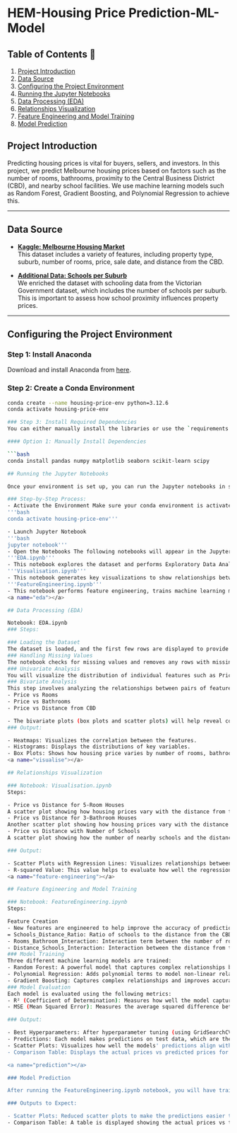 # HEM-Housing Price Prediction-ML-Model

## Table of Contents :house_with_garden:

1. [Project Introduction](#project-introduction)
2. [Data Source](#data-source)
3. [Configuring the Project Environment](#configuring-the-project-environment)
4. [Running the Jupyter Notebooks](#running-the-jupyter-notebooks)
5. [Data Processing (EDA)](#data-processing-eda)
6. [Relationships Visualization](#relationships-visualization)
7. [Feature Engineering and Model Training](#feature-engineering-and-model-training)
8. [Model Prediction](#model-prediction)

## Project Introduction

Predicting housing prices is vital for buyers, sellers, and investors. In this project, we predict Melbourne housing prices based on factors such as the number of rooms, bathrooms, proximity to the Central Business District (CBD), and nearby school facilities. We use machine learning models such as Random Forest, Gradient Boosting, and Polynomial Regression to achieve this.

---

## Data Source

- **[Kaggle: Melbourne Housing Market](https://www.kaggle.com/datasets/anthonypino/melbourne-housing-market)**  
This dataset includes a variety of features, including property type, suburb, number of rooms, price, sale date, and distance from the CBD.
  
- **[Additional Data: Schools per Suburb](https://discover.data.vic.gov.au/dataset/school-locations-2021)**  
We enriched the dataset with schooling data from the Victorian Government dataset, which includes the number of schools per suburb. This is important to assess how school proximity influences property prices.

---

## Configuring the Project Environment

### Step 1: Install Anaconda
Download and install Anaconda from [here](https://www.anaconda.com/products/distribution).

### Step 2: Create a Conda Environment

```bash
conda create --name housing-price-env python=3.12.6
conda activate housing-price-env

### Step 3: Install Required Dependencies  
You can either manually install the libraries or use the `requirements.txt` file.

#### Option 1: Manually Install Dependencies

```bash
conda install pandas numpy matplotlib seaborn scikit-learn scipy

## Running the Jupyter Notebooks

Once your environment is set up, you can run the Jupyter notebooks in sequence. Each notebook is designed to handle a specific part of the project, including data exploration, visualizations, feature engineering, model training, and evaluation.

### Step-by-Step Process:
- Activate the Environment Make sure your conda environment is activated:
'''bash
conda activate housing-price-env'''

- Launch Jupyter Notebook
'''bash
jupyter notebook'''
- Open the Notebooks The following notebooks will appear in the Jupyter interface:
'''EDA.ipynb'''
- This notebook explores the dataset and performs Exploratory Data Analysis (EDA) to understand the features and relationships in the dataset.
'''Visualisation.ipynb'''
- This notebook generates key visualizations to show relationships between various features and housing prices.
'''FeatureEngineering.ipynb'''
- This notebook performs feature engineering, trains machine learning models, and evaluates their performance.
<a name="eda"></a>

## Data Processing (EDA)

Notebook: EDA.ipynb
### Steps:

### Loading the Dataset
The dataset is loaded, and the first few rows are displayed to provide an overview of the data.
### Handling Missing Values
The notebook checks for missing values and removes any rows with missing data, ensuring data consistency.
### Univariate Analysis
You will visualize the distribution of individual features such as Price, Distance_from_CBD, Rooms, and Bathrooms. Histograms are used to show these distributions.
### Bivariate Analysis
This step involves analyzing the relationships between pairs of features, for example:
- Price vs Rooms
- Price vs Bathrooms
- Price vs Distance from CBD

- The bivariate plots (box plots and scatter plots) will help reveal correlations between these features and the house prices.
### Output:

- Heatmaps: Visualizes the correlation between the features.
- Histograms: Displays the distributions of key variables.
- Box Plots: Shows how housing price varies by number of rooms, bathrooms, etc.
<a name="visualise"></a>

## Relationships Visualization

### Notebook: Visualisation.ipynb
Steps:

- Price vs Distance for 5-Room Houses
A scatter plot showing how housing prices vary with the distance from the CBD for properties that have 5 rooms. This is fitted with a polynomial regression line to capture the trend.
- Price vs Distance for 3-Bathroom Houses
Another scatter plot showing how housing prices vary with the distance from the CBD, but this time for properties with 3 bathrooms.
- Price vs Distance with Number of Schools
A scatter plot showing how the number of nearby schools and the distance from the CBD affect housing prices.

### Output:

- Scatter Plots with Regression Lines: Visualizes relationships between prices and key variables like rooms, bathrooms, and distance from CBD with nearby schools.
- R-squared Value: This value helps to evaluate how well the regression line fits the data.
<a name="feature-engineering"></a>

## Feature Engineering and Model Training

### Notebook: FeatureEngineering.ipynb
Steps:

Feature Creation
- New features are engineered to help improve the accuracy of predictions:
= Schools_Distance_Ratio: Ratio of schools to the distance from the CBD.
- Rooms_Bathroom_Interaction: Interaction term between the number of rooms and bathrooms.
- Distance_Schools_Interaction: Interaction between the distance from the CBD and nearby schools.
### Model Training
Three different machine learning models are trained:
- Random Forest: A powerful model that captures complex relationships between features.
- Polynomial Regression: Adds polynomial terms to model non-linear relationships.
- Gradient Boosting: Captures complex relationships and improves accuracy by sequentially learning from previous predictions.
### Model Evaluation
Each model is evaluated using the following metrics:
- R² (Coefficient of Determination): Measures how well the model captures variance in housing prices.
- MSE (Mean Squared Error): Measures the average squared difference between actual and predicted prices.

### Output:

- Best Hyperparameters: After hyperparameter tuning (using GridSearchCV), the best parameters for Random Forest are shown.
- Predictions: Each model makes predictions on test data, which are then compared with actual prices.
- Scatter Plots: Visualizes how well the models' predictions align with actual prices.
- Comparison Table: Displays the actual prices vs predicted prices for each model.

<a name="prediction"></a>

### Model Prediction

After running the FeatureEngineering.ipynb notebook, you will have trained three models: Random Forest, Polynomial Regression, and Gradient Boosting. The notebook visualizes and compares their predictions with actual prices.

### Outputs to Expect:

- Scatter Plots: Reduced scatter plots to make the predictions easier to compare. These plots will help you visualize how closely each model's predictions match the actual prices.
- Comparison Table: A table is displayed showing the actual prices vs the predicted prices for each of the models (Random Forest, Polynomial Regression, and Gradient Boosting).
